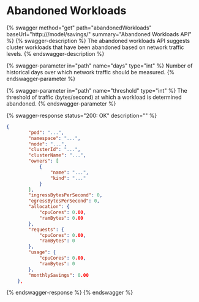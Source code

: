 # Abandoned Workloads

{% swagger method="get" path="abandonedWorkloads" baseUrl="http://<kubecost-address>/model/savings/" summary="Abandoned Workloads API" %}
{% swagger-description %}
The abandoned workloads API suggests cluster workloads that have been abandoned based on network traffic levels.
{% endswagger-description %}

{% swagger-parameter in="path" name="days" type="int" %}
Number of historical days over which network traffic should be measured.
{% endswagger-parameter %}

{% swagger-parameter in="path" name="threshold" type="int" %}
The threshold of traffic (bytes/second) at which a workload is determined abandoned.
{% endswagger-parameter %}

{% swagger-response status="200: OK" description="" %}
```json
{
        "pod": "...",
        "namespace": "...",
        "node": "...",
        "clusterId": "...",
        "clusterName": "...",
        "owners": [
            {
                "name": "...",
                "kind": "..."
            }
        ],
        "ingressBytesPerSecond": 0,
        "egressBytesPerSecond": 0,
        "allocation": {
            "cpuCores": 0.00,
            "ramBytes": 0.00
        },
        "requests": {
            "cpuCores": 0.00,
            "ramBytes": 0
        },
        "usage": {
            "cpuCores": 0.00,
            "ramBytes": 0
        },
        "monthlySavings": 0.00
    },
```
{% endswagger-response %}
{% endswagger %}
